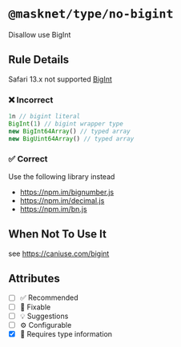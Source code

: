 <!-- begin title -->

# `@masknet/type/no-bigint`

Disallow use BigInt

<!-- end title -->

## Rule Details

Safari 13.x not supported [BigInt](https://caniuse.com/bigint)

### :x: Incorrect

```ts
1n // bigint literal
BigInt(1) // bigint wrapper type
new BigInt64Array() // typed array
new BigUint64Array() // typed array
```

### :white_check_mark: Correct

Use the following library instead

- <https://npm.im/bignumber.js>
- <https://npm.im/decimal.js>
- <https://npm.im/bn.js>

## When Not To Use It

see <https://caniuse.com/bigint>

## Attributes

<!-- begin attributes -->

- [ ] :white_check_mark: Recommended
- [ ] :wrench: Fixable
- [ ] :bulb: Suggestions
- [ ] :gear: Configurable
- [x] :thought_balloon: Requires type information

<!-- end attributes -->
